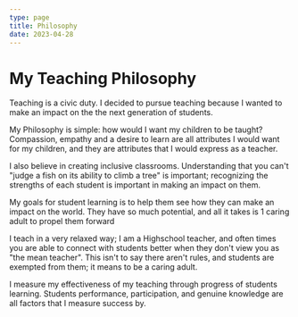 ```yaml
---
type: page
title: Philosophy
date: 2023-04-28
---
```


# My Teaching Philosophy

Teaching is a civic duty. I decided to pursue teaching because I wanted to make an impact on the the next generation of students.

My Philosophy is simple: how would I want my children to be taught? Compassion, empathy and a desire to learn are all attributes I would want for my children, and they are attributes that I would express as a teacher.

I also believe in creating inclusive classrooms. Understanding that you can't "judge a fish on its ability to climb a tree" is important; recognizing the strengths of each student is important in making an impact on them.

My goals for student learning is to help them see how they can make an impact on the world. They have so much potential, and all it takes is 1 caring adult to propel them forward

I teach in a very relaxed way; I am a Highschool teacher, and often times you are able to connect with students better when they don't view you as "the mean teacher". This isn't to say there aren't rules, and students are exempted from them; it means to be a caring adult.

I measure my effectiveness of my teaching through progress of students learning. Students performance, participation, and genuine knowledge are all factors that I measure success by.


